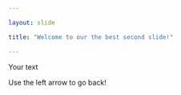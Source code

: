 ```yaml
---

layout: slide

title: "Welcome to our the best second slide!"

---
```


Your text

Use the left arrow to go back!
